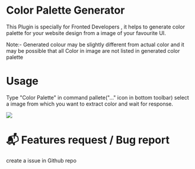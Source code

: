 # Color Palette Generator

This Plugin is specially for Fronted Developers , it helps to generate color palette for your website design from a image of your favourite UI.

Note:- Generated colour may be slightly different from actual color and it may be possible that all Color in image are not listed in generated color palette

# Usage

Type "Color Palette" in command pallete("..." icon in bottom toolbar) select a image from which you want to extract color and wait for response.

![](https://github.com/mayank0274/acode-color-palette-generator-plugin/blob/main/usage-guide.gif)

# 📬 Features request / Bug report

 create a issue in Github repo

